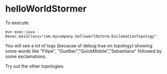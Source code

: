 helloWorldStormer
=================

To execute:

`mvn exec:java -Dexec.mainClass="com.mycompany.helloworldstorm.ExclamationTopology"`

You will see a lot of logs (because of debug true on topology) showing some words like "Filipe", "Guelber","QuickMobile","Sebastiana"
followed by some exclamations.

Try out the other topologies.
